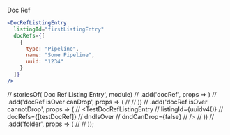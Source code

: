 Doc Ref

```jsx
<DocRefListingEntry
  listingId="firstListingEntry"
  docRefs={[
    {
      type: "Pipeline",
      name: "Some Pipeline",
      uuid: "1234"
    }
  ]}
/>
```

// storiesOf('Doc Ref Listing Entry', module)
// .add('docRef', props => <TestDocRefListingEntry listingId={uuidv4()} docRefs={[testDocRef]} />)
// .add('docRef isOver canDrop', props => (
// <TestDocRefListingEntry listingId={uuidv4()} docRefs={[testDocRef]} dndIsOver dndCanDrop />
// ))
// .add('docRef isOver cannotDrop', props => (
// <TestDocRefListingEntry
// listingId={uuidv4()}
// docRefs={[testDocRef]}
// dndIsOver
// dndCanDrop={false}
// />
// ))
// .add('folder', props => (
// <TestDocRefListingEntry listingId={uuidv4()} docRefs={testFolder.children} />
// ));
